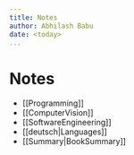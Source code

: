 ```yaml
---
title: Notes
author: Abhilash Babu
date: <today>
...
```


# Notes

- [[Programming]]
- [[ComputerVision]]
- [[SoftwareEngineering]]
- [[deutsch|Languages]]
- [[Summary|BookSummary]]